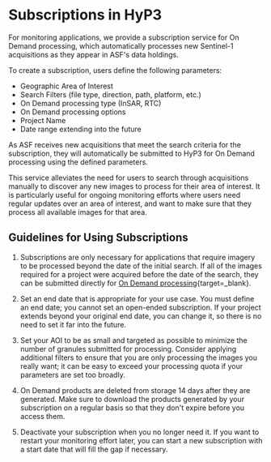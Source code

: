 # Subscriptions in HyP3
For monitoring applications, we provide a subscription service for On Demand processing, which automatically processes new Sentinel-1 acquisitions as they appear in ASF's data holdings. 

To create a subscription, users define the following parameters:

- Geographic Area of Interest 
- Search Filters (file type, direction, path, platform, etc.)
- On Demand processing type (InSAR, RTC)
- On Demand processing options
- Project Name
- Date range extending into the future
  
As ASF receives new acquisitions that meet the search criteria for the subscription, they will automatically be submitted to HyP3 for On Demand processing using the defined parameters. 

This service alleviates the need for users to search through acquisitions manually to discover any new images to process for their area of interest. It is particularly useful for ongoing monitoring efforts where users need regular updates over an area of interest, and want to make sure that they process all available images for that area.

## Guidelines for Using Subscriptions
1. Subscriptions are only necessary for applications that require imagery to be processed beyond the date of the initial search. If all of the images required for a project were acquired before the date of the search, they can be submitted directly for [On Demand processing](https://search.asf.alaska.edu/#/?topic=onDemand){target=_blank}.
   
2. Set an end date that is appropriate for your use case. You must define an end date; you cannot set an open-ended subscription. If your project extends beyond your original end date, you can change it, so there is no need to set it far into the future.
   
3. Set your AOI to be as small and targeted as possible to minimize the number of granules submitted for processing. Consider applying additional filters to ensure that you are only processing the images you really want; it can be easy to exceed your processing quota if your parameters are set too broadly.  
   
4. On Demand products are deleted from storage 14 days after they are generated. Make sure to download the products generated by your subscription on a regular basis so that they don't expire before you access them. 

5. Deactivate your subscription when you no longer need it. If you want to restart your monitoring effort later, you can start a new subscription with a start date that will fill the gap if necessary.








